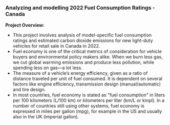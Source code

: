 ### Analyzing and modelling 2022 Fuel Consumption Ratings - Canada


**Project Overview:**
 - This project involves analysis of model-specific fuel consumption ratings and estimated carbon dioxide emissions for new light-duty vehicles for
retail sale in Canada in 2022.
 - Fuel economy is one of the critical metrics of consideration for vehicle buyers and environmental policy makers alike. When we burn less gas,
we cut global warming emissions and produce less pollution, while spending less on gas—a lot less.
 - The measure of a vehicle’s energy efficiency, given as a ratio of distance traveled per unit of fuel consumed. It is dependent on several factors
like engine efficiency, transmission design (manual/automatic) and tire design.
 - In most countries, fuel economy is stated as "fuel consumption" in liters per 100 kilometers (L/100 km) or kilometers per liter (km/L or kmpl). In
a number of countries still using other systems, fuel economy is expressed in miles per gallon (mpg), for example in the US and usually
also in the UK (imperial gallon).
